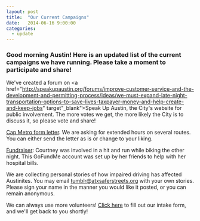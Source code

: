 ```yaml
---
layout: post
title:  "Our Current Campaigns"
date:   2014-06-16 9:00:00
categories:
  - update
---
```


### Good morning Austin!  Here is an updated list of the current campaigns we have running.  Please take a moment to participate and share!

We've created a forum on <a href="http://speakupaustin.org/forums/improve-customer-service-and-the-development-and-permitting-process/ideas/we-must-expand-late-night-transportation-options-to-save-lives-taxpayer-money-and-help-create-and-keep-jobs" target"_blank">Speak Up Austin</a>, the City's website for public involvement. The more votes we get, the more likely the City is to discuss it, so please vote and share!

[Cap Metro form letter](http://atxsaferstreets.org/forms/Cap_Metro/Cap_Metro.php).  We are asking for extended hours on several routes.  You can either send the letter as is or change to your liking.

<a href="http://www.gofundme.com/a6yc7s" target="_blank">Fundraiser</a>:  Courtney was involved in a hit and run while biking the other night. This GoFundMe account was set up by her friends to help with her hospital bills.

We are collecting personal stories of how impaired driving has affected Austinites. You may email [tumblr@atxsaferstreets.org](mailto:tumblr@atxsaferstreets.org) with your own stories.  Please sign your name in the manner you would like it posted, or you can remain anonymous.

We can always use more volunteers! <a href="https://docs.google.com/forms/d/1TUCnenUqJ_dalLNQ7B_qEevE4umB8Zr0_277jTGvEKs/viewform" target="_blank">Click here</a> to fill out our intake form, and we'll get back to you shortly!


